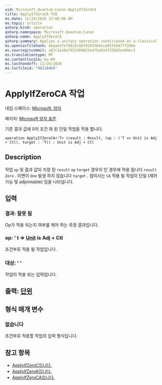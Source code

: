 ```yaml
---
uid: Microsoft.Quantum.Canon.ApplyIfZeroCA
title: ApplyIfZeroCA 작업
ms.date: 11/25/2020 12:00:00 AM
ms.topic: article
qsharp.kind: operation
qsharp.namespace: Microsoft.Quantum.Canon
qsharp.name: ApplyIfZeroCA
qsharp.summary: Applies a unitary operation conditioned on a classical result value being zero.
ms.openlocfilehash: 4baae1fe7d615cbbf01935b4eca05fe947ff296e
ms.sourcegitcommit: a87c1aa8e7453360025e47ba614f25b02ea84ec3
ms.translationtype: MT
ms.contentlocale: ko-KR
ms.lasthandoff: 11/26/2020
ms.locfileid: "96218464"
---
```

# <a name="applyifzeroca-operation"></a>ApplyIfZeroCA 작업

네임 스페이스: [Microsoft. 양자](xref:Microsoft.Quantum.Canon)

패키지: [Microsoft 양자 표준](https://nuget.org/packages/Microsoft.Quantum.Standard)


기존 결과 값에 0이 조건 화 된 단일 작업을 적용 합니다.

```qsharp
operation ApplyIfZeroCA<'T> (result : Result, (op : ('T => Unit is Adj + Ctl), target : 'T)) : Unit is Adj + Ctl
```


## <a name="description"></a>Description

작업 `op` 및 결과 값이 지정 된 `result` `op` `target` 경우이 인 경우에 적용 됩니다 `result` `Zero` . 이면이 `One` 발생 하지 않습니다 `target` .
접미사는 `CA` 적용 될 작업이 단일 (제어 가능 및 adjointable) 임을 나타냅니다.

## <a name="input"></a>입력

### <a name="result--__invalidresult__"></a>결과: __잘못 <Result> 됨__

Op가 적용 되는지 여부를 제어 하는 측정 결과입니다.


### <a name="op--t--unit--is-adj--ctl"></a>op: ' t => [Unit](xref:microsoft.quantum.lang-ref.unit)  is Adj + Ctl

조건부로 적용 될 작업입니다.


### <a name="target--t"></a>대상: ' '

작업이 적용 되는 입력입니다.



## <a name="output--unit"></a>출력: [단위](xref:microsoft.quantum.lang-ref.unit)



## <a name="type-parameters"></a>형식 매개 변수

### <a name="t"></a>없습니다

조건부로 적용할 작업의 입력 형식입니다.

## <a name="see-also"></a>참고 항목

- [ApplyIfZeroC입니다.](xref:Microsoft.Quantum.Canon.ApplyIfZeroC)
- [ApplyIfZeroA입니다.](xref:Microsoft.Quantum.Canon.ApplyIfZeroA)
- [ApplyIfZeroCA입니다.](xref:Microsoft.Quantum.Canon.ApplyIfZeroCA)